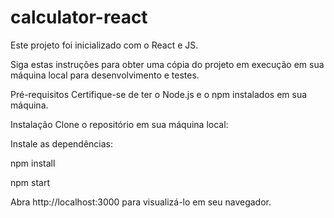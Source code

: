 # calculator-react

Este projeto foi inicializado com o React e JS.

Siga estas instruções para obter uma cópia do projeto em execução em sua máquina local para desenvolvimento e testes.

Pré-requisitos
Certifique-se de ter o Node.js e o npm instalados em sua máquina.

Instalação
Clone o repositório em sua máquina local:

Instale as dependências:

npm install

npm start

Abra http://localhost:3000 para visualizá-lo em seu navegador.
